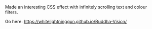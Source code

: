 Made an interesting CSS effect with infinitely scrolling text and colour filters.

Go here: https://whitelightninggun.github.io/Buddha-Vision/
